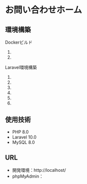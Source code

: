# お問い合わせホーム
## 環境構築
Dockerビルド

1.
2.

Laravel環境構築

1.
2.
3.
4.
5.
6.

## 使用技術
- PHP 8.0
- Laravel 10.0
- MySQL 8.0

## URL
- 開発環境：http://localhost/
- phpMyAdmin：
